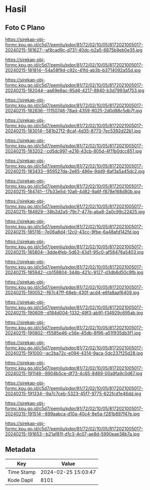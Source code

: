 # Hasil

## Foto C Plano

https://sirekap-obj-formc.kpu.go.id/c5d7/pemilu/pdpr/81/72/02/10/05/8172021005017-20240215-181627--af8cad9c-d731-40dc-b2a5-6875b9eb0e35.jpg

https://sirekap-obj-formc.kpu.go.id/c5d7/pemilu/pdpr/81/72/02/10/05/8172021005017-20240215-181814--54a58f9d-c92c-41fd-ab3b-b3714092a55d.jpg

https://sirekap-obj-formc.kpu.go.id/c5d7/pemilu/pdpr/81/72/02/10/05/8172021005017-20240215-182044--aa69e8ac-95d4-4217-8940-b3d7993af753.jpg

https://sirekap-obj-formc.kpu.go.id/c5d7/pemilu/pdpr/81/72/02/10/05/8172021005017-20240215-182836--11150746-78ad-4359-8025-2d0d88c5db7f.jpg

https://sirekap-obj-formc.kpu.go.id/c5d7/pemilu/pdpr/81/72/02/10/05/8172021005017-20240215-183014--581b27f2-8caf-4d35-8773-7ec5392d22b1.jpg

https://sirekap-obj-formc.kpu.go.id/c5d7/pemilu/pdpr/81/72/02/10/05/8172021005017-20240215-183202--cd5dc997-e216-43cb-805d-4f11b0dcc851.jpg

https://sirekap-obj-formc.kpu.go.id/c5d7/pemilu/pdpr/81/72/02/10/05/8172021005017-20240215-183433--959527da-2e65-486e-9dd9-8af3a5a45dc2.jpg

https://sirekap-obj-formc.kpu.go.id/c5d7/pemilu/pdpr/81/72/02/10/05/8172021005017-20240215-184741--17b33e5d-10a6-4d82-9a6f-f878e168d80b.jpg

https://sirekap-obj-formc.kpu.go.id/c5d7/pemilu/pdpr/81/72/02/10/05/8172021005017-20240215-184929--38b2d2a5-79c7-477e-aba8-2a0c99c22425.jpg

https://sirekap-obj-formc.kpu.go.id/c5d7/pemilu/pdpr/81/72/02/10/05/8172021005017-20240215-185116--7e06a8d4-12c0-43cc-9fbe-6a48afd142fd.jpg

https://sirekap-obj-formc.kpu.go.id/c5d7/pemilu/pdpr/81/72/02/10/05/8172021005017-20240215-185804--3dde4feb-5d63-43d1-95c0-af58476a5403.jpg

https://sirekap-obj-formc.kpu.go.id/c5d7/pemilu/pdpr/81/72/02/10/05/8172021005017-20240215-185942--cb158804-344b-421c-9127-d3db6d50c9fb.jpg

https://sirekap-obj-formc.kpu.go.id/c5d7/pemilu/pdpr/81/72/02/10/05/8172021005017-20240215-190052--f67c47ff-68eb-430f-acd4-e6fa8aaf6409.jpg

https://sirekap-obj-formc.kpu.go.id/c5d7/pemilu/pdpr/81/72/02/10/05/8172021005017-20240215-190609--d184d004-1332-49f3-ab91-f34929c695ab.jpg

https://sirekap-obj-formc.kpu.go.id/c5d7/pemilu/pdpr/81/72/02/10/05/8172021005017-20240215-190802--f5585e46-c56e-45db-8f96-a51f935db3f1.jpg

https://sirekap-obj-formc.kpu.go.id/c5d7/pemilu/pdpr/81/72/02/10/05/8172021005017-20240215-191000--ac2ba72c-e094-4314-9aca-5dc237f25d28.jpg

https://sirekap-obj-formc.kpu.go.id/c5d7/pemilu/pdpr/81/72/02/10/05/8172021005017-20240215-191148--8904b5ce-df73-4c65-8469-00a9fa9c0d67.jpg

https://sirekap-obj-formc.kpu.go.id/c5d7/pemilu/pdpr/81/72/02/10/05/8172021005017-20240215-191334--9a7c7ceb-5323-45f7-9775-622fcd1e46dd.jpg

https://sirekap-obj-formc.kpu.go.id/c5d7/pemilu/pdpr/81/72/02/10/05/8172021005017-20240215-191514--899aabca-d10a-40c4-8e5a-f281b897f47e.jpg

https://sirekap-obj-formc.kpu.go.id/c5d7/pemilu/pdpr/81/72/02/10/05/8172021005017-20240215-191653--b21af81f-d1c3-4c07-ae8d-5990eae38b7a.jpg


## Metadata

| Key        | Value               |
| ---------- | ------------------- |
| Time Stamp | 2024-02-25 15:03:47 |
| Kode Dapil | 8101                |



